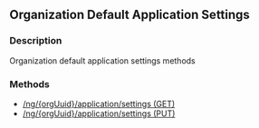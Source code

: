 ## Organization Default Application Settings
### Description
Organization default application settings methods
### Methods
- [ /ng/{orgUuid}/application/settings (GET) ]( ./8802735f61cd1b981e4f6ae4d129d1fa.md)
- [ /ng/{orgUuid}/application/settings (PUT) ]( ./bca6795c1b83732595e040c0909884d3.md)
